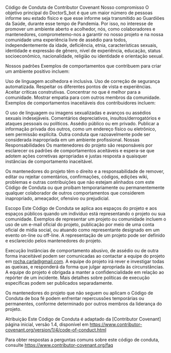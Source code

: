 Código de Conduta de Contributor Covenant
Nosso compromisso
O objetivo principal do DoctorS_bot é que um maior número de pessoas informe seu estado físico e que esse informe seja transmitido ao Guardiões da Saúde, durante esse tempo de Pandemia. Por isso, no interesse de promover um ambiente aberto e acolhedor, nós, como colaboradores e mantenedores, comprometemo-nos a garantir no nosso projeto e na nossa comunidade uma experiência livre de assédio para todos, independentemente da idade, deficiência, etnia, características sexuais, identidade e expressão de gênero, nível de experiência, educação, status socioeconômico, nacionalidade, religião ou identidade e orientação sexual.

Nossos padrões
Exemplos de comportamentos que contribuem para criar um ambiente positivo incluem:

Uso de linguagem acolhedora e inclusiva.
Uso de correção de segurança automatizada.
Respeitar os diferentes pontos de vista e experiências.
Aceitar críticas construtivas.
Concentrar no que é melhor para a comunidade.
Mostrar empatia para com outros membros da comunidade.
Exemplos de comportamentos inaceitáveis dos contribuidores incluem:

O uso de linguagem ou imagens sexualizadas e avanços ou assédios sexuais indesejáveis.
Comentários depreciativos, insultos/derrogatórios e ataques pessoais ou políticos.
Assédio público ou em privado.
Publicar a informação privada dos outros, como um endereço físico ou eletrônico, sem permissão explícita.
Outra conduta que razoavelmente pode ser considerada inapropriada em um ambiente profissional.
Nossas Responsabilidades
Os mantenedores do projeto são responsáveis por esclarecer os padrões de comportamentos aceitáveis e espera-se que adotem ações corretivas apropriadas e justas resposta a quaisquer instâncias de comportamento inaceitável.

Os mantenedores do projeto têm o direito e a responsabilidade de remover, editar ou rejeitar comentários, confirmações, códigos, edições wiki, problemas e outras contribuições que não estejam alinhados com este Código de Conduta ou que proíbam temporariamente ou permanentemente qualquer colaborador de outros comportamentos que considerem inapropriado, ameaçador, ofensivo ou prejudicial.

Escopo
Este Código de Conduta se aplica aos espaços do projeto e aos espaços públicos quando um indivíduo está representando o projeto ou sua comunidade. Exemplos de representar um projeto ou comunidade incluem o uso de um e-mail oficial do projeto, publicação por meio de uma conta oficial de mídia social, ou atuando como representante designado em um evento on-line ou off-line. A representação de um projeto pode ser definido e esclarecido pelos mantenedores do projeto.

Execução
Instâncias de comportamento abusivo, de assédio ou de outra forma inaceitável podem ser comunicadas ao contactar a equipe do projeto em rocha.carla@gmail.com. A equipe do projeto irá rever e investigar todas as queixas, e responderá da forma que julgar apropriada às circunstâncias. A equipe do projeto é obrigada a manter a confidencialidade em relação ao repórter de um incidente. Mais detalhes sobre políticas de execução específicas podem ser publicados separadamente.

Os mantenedores do projeto que não seguem ou aplicam o Código de Conduta de boa fé podem enfrentar repercussões temporárias ou permanentes, conforme determinado por outros membros da liderança do projeto.

Atribuição
Este Código de Conduta é adaptado da [Contributor Covenant] página inicial, versão 1.4, disponível em https://www.contributor-covenant.org/version/1/4/code-of-conduct.html

Para obter respostas a perguntas comuns sobre este código de conduta, consulte https://www.contributor-covenant.org/faq